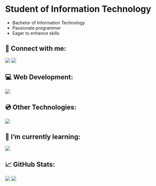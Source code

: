 <h1>Student of Information Technology</h1>
<ul>
  <li>Bachelor of Information Technology</li>
  <li>Passionate programmer</li>
  <li>Eager to enhance skills</li>
</ul>

<h2><span>&#128226;</span> Connect with me:</h2>

<a href="https://linkedin.com/in/bozidartovarnicki" target="blank"><img src="https://skillicons.dev/icons?i=linkedin&theme=dark"></a>
<a href="https://instagram.com/tovarnickii.b" target="blank"><img src="https://skillicons.dev/icons?i=instagram&theme=dark"></a>

<h2 style="font-size:;" align="left"><span>&#128187;</span> Web Development:</h2>
<p align="left"> <img src="https://skillicons.dev/icons?i=html,css,js,jquery,nodejs,express,mongo,postman,git,vscode&theme=dark"> </p>

<h2 style="font-size:;" align="left"><span>&#128191;</span> Other Technologies:</h2>
<p align="left"> <img src="https://skillicons.dev/icons?i=visualstudio,ps&theme=dark"> </p>

<h2>🌱 I’m currently learning:</h2>
<img src="https://skillicons.dev/icons?i=react,linux&theme=dark">

<h2><span>&#128200;</span> GitHub Stats:</h2>

![](https://nirzak-streak-stats.vercel.app/?user=dovvahkiin&theme=react&hide_border=true)
![](https://github-readme-stats.vercel.app/api/top-langs/?username=dovvahkiin&theme=react&hide_border=true&include_all_commits=true&count_private=false&layout=compact)</br>
